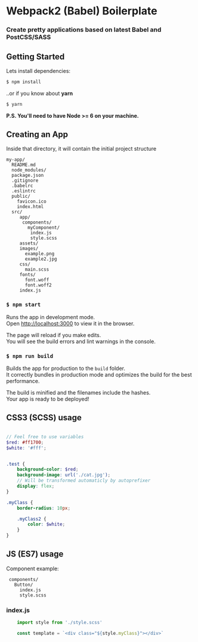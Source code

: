 # Webpack2 (Babel) Boilerplate
### Create pretty applications based on latest Babel and PostCSS/SASS

## Getting Started

Lets install dependencies:

```bash
$ npm install
```

..or if you know about **yarn**

```bash
$ yarn
```

**P.S. You'll need to have Node >= 6 on your machine.**

## Creating an App

Inside that directory, it will contain the initial project structure

```
my-app/
  README.md
  node_modules/
  package.json
  .gitignore
  .babelrc
  .eslintrc
  public/
    favicon.ico
    index.html
  src/
     app/
      components/
        myComponent/
         index.js
         style.scss
     assets/
     images/
       example.png
       example2.jpg
     css/
       main.scss
     fonts/
       font.woff
       font.woff2
     index.js
```

### `$ npm start`

Runs the app in development mode.<br>
Open <http://localhost:3000> to view it in the browser.

The page will reload if you make edits.<br>
You will see the build errors and lint warnings in the console.

### `$ npm run build`

Builds the app for production to the `build` folder.<br>
It correctly bundles in production mode and optimizes the build for the best performance.

The build is minified and the filenames include the hashes.<br>
Your app is ready to be deployed!

## CSS3 (SCSS) usage

```scss

// Feel free to use variables
$red: #ff1700;
$white: '#fff';


.test {
    background-color: $red;
    background-image: url('./cat.jpg');
    // Will be transformed automaticly by autoprefixer
    display: flex;
}

.myClass {
    border-radius: 10px;

    .myClass2 {
        color: $white;
    }
}
```

## JS (ES7) usage

Component example:

```
 components/
   Button/
     index.js
     style.scss
```

### index.js

```js
    import style from './style.scss'

    const template = `<div class="${style.myClass}"></div>`
```
